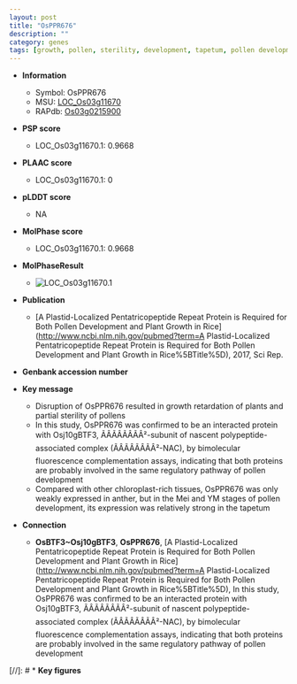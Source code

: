 ```yaml
---
layout: post
title: "OsPPR676"
description: ""
category: genes
tags: [growth, pollen, sterility, development, tapetum, pollen development]
---
```


* **Information**  
    + Symbol: OsPPR676  
    + MSU: [LOC_Os03g11670](http://rice.plantbiology.msu.edu/cgi-bin/ORF_infopage.cgi?orf=LOC_Os03g11670)  
    + RAPdb: [Os03g0215900](http://rapdb.dna.affrc.go.jp/viewer/gbrowse_details/irgsp1?name=Os03g0215900)  

* **PSP score**  
    + LOC_Os03g11670.1: 0.9668 

* **PLAAC score**  
    + LOC_Os03g11670.1: 0 

* **pLDDT score**
    + NA


* **MolPhase score**
    + LOC_Os03g11670.1: 0.9668

* **MolPhaseResult**
    + ![LOC_Os03g11670.1](https://ricepsp.github.io/pictures/LOC_Os03g/LOC_Os03g11670.1.png)

* **Publication**  
    + [A Plastid-Localized Pentatricopeptide Repeat Protein is Required for Both Pollen Development and Plant Growth in Rice](http://www.ncbi.nlm.nih.gov/pubmed?term=A Plastid-Localized Pentatricopeptide Repeat Protein is Required for Both Pollen Development and Plant Growth in Rice%5BTitle%5D), 2017, Sci Rep.

* **Genbank accession number**  

* **Key message**  
    + Disruption of OsPPR676 resulted in growth retardation of plants and partial sterility of pollens
    + In this study, OsPPR676 was confirmed to be an interacted protein with Osj10gBTF3, ÃÂÃÂÃÂÃÂ²-subunit of nascent polypeptide-associated complex (ÃÂÃÂÃÂÃÂ²-NAC), by bimolecular fluorescence complementation assays, indicating that both proteins are probably involved in the same regulatory pathway of pollen development
    + Compared with other chloroplast-rich tissues, OsPPR676 was only weakly expressed in anther, but in the Mei and YM stages of pollen development, its expression was relatively strong in the tapetum

* **Connection**  
    + __OsBTF3~Osj10gBTF3__, __OsPPR676__, [A Plastid-Localized Pentatricopeptide Repeat Protein is Required for Both Pollen Development and Plant Growth in Rice](http://www.ncbi.nlm.nih.gov/pubmed?term=A Plastid-Localized Pentatricopeptide Repeat Protein is Required for Both Pollen Development and Plant Growth in Rice%5BTitle%5D),  In this study, OsPPR676 was confirmed to be an interacted protein with Osj10gBTF3, ÃÂÃÂÃÂÃÂ²-subunit of nascent polypeptide-associated complex (ÃÂÃÂÃÂÃÂ²-NAC), by bimolecular fluorescence complementation assays, indicating that both proteins are probably involved in the same regulatory pathway of pollen development

[//]: # * **Key figures**  


